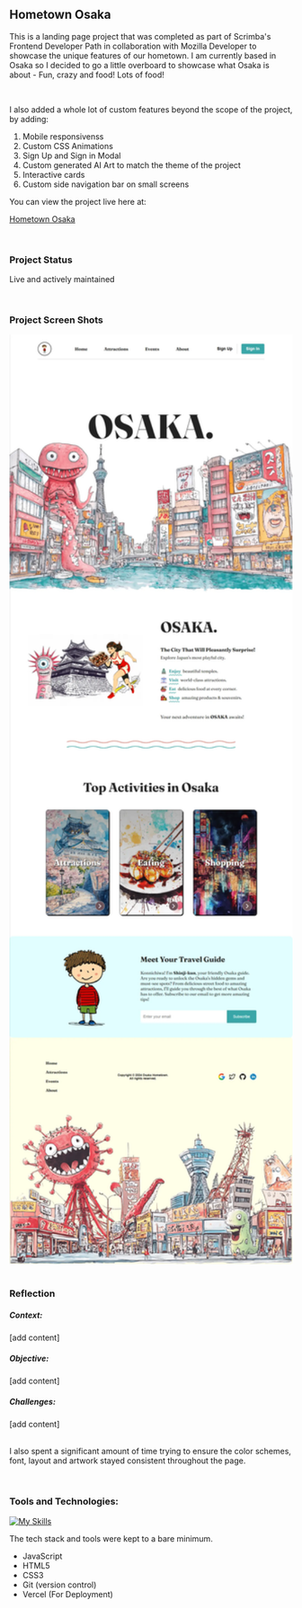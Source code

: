 ## Hometown Osaka

This is a landing page project that was completed as part of Scrimba's Frontend Developer Path in collaboration with Mozilla Developer to showcase the unique features of our hometown. I am currently based in Osaka so I decided to go a little overboard to showcase what Osaka is about - Fun, crazy and food! Lots of food!

<br>

I also added a whole lot of custom features beyond the scope of the project, by adding:

1. Mobile responsivenss
2. Custom CSS Animations
3. Sign Up and Sign in Modal
4. Custom generated AI Art to match the theme of the project
5. Interactive cards
6. Custom side navigation bar on small screens

You can view the project live here at:

[Hometown Osaka](https://hometown-osaka.vercel.app/)

<br>

### Project Status

Live and actively maintained

<br>

### Project Screen Shots

<div style="text-align: left;" height="10">
</div>

<div style="text-align: left;">
  <img src="./images/osaka-hometown-page.webp" alt="Homepage-small" width="780">
</div>

<div style="text-align: left;" height="10">
</div>
<br>

### Reflection

<h5>Context:</h5>
<p> [add content]

<h5>Objective:</h5>
<p> [add content]

<h5>Challenges:</h5>
<p> [add content]

<br>
<br>

I also spent a significant amount of time trying to ensure the color schemes, font, layout and artwork stayed consistent throughout the page.

<br/>

### Tools and Technologies:

[![My Skills](https://skillicons.dev/icons?i=js,css,html,git,vercel)](https://skillicons.dev)

The tech stack and tools were kept to a bare minimum.
<br/>

- JavaScript
- HTML5
- CSS3
- Git (version control)
- Vercel (For Deployment)
